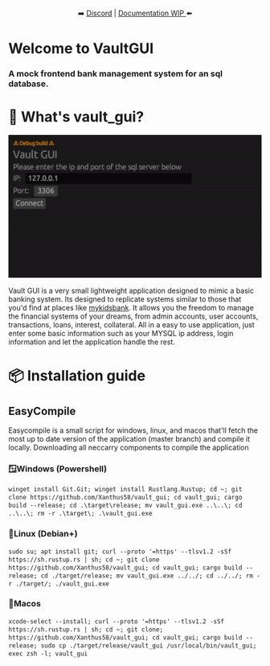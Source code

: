  <p align="center">
 <br><br>
➡️
<a href="https://discord.gg/Kd7udvugQN">Discord</a> | 
<a href="https://github.com/Xanthus58/vault_gui/wiki">Documentation WIP </a>
 ⬅️
</p>

# Welcome to VaultGUI
### A mock frontend bank management system for an sql database.

# 🤔 What's vault_gui?
![Alt text](/assets/demo.gif)

Vault GUI is a very small lightweight application designed to mimic a basic banking system. Its designed to replicate systems similar to those that you'd find at places like [mykidsbank](https://mykidsbank.org/). It allows you the freedom to manage the financial systems of your dreams, from admin accounts, user accounts, transactions, loans, interest, collateral. All in a easy to use application, just enter some basic information such as your MYSQL ip address, login information and let the application handle the rest. 

# 📦 Installation guide

## EasyCompile 
Easycompile is a small script for windows, linux, and macos that'll fetch the most up to date version of the application (master branch) and compile it locally. Downloading all neccarry components to compile the application
### 🪟Windows (Powershell)
```
winget install Git.Git; winget install Rustlang.Rustup; cd ~; git clone https://github.com/Xanthus58/vault_gui; cd vault_gui; cargo build --release; cd .\target\release; mv vault_gui.exe ..\..\; cd ..\..\; rm -r .\target\; .\vault_gui.exe
```

### 🐧Linux (Debian+)
```
sudo su; apt install git; curl --proto '=https' --tlsv1.2 -sSf https://sh.rustup.rs | sh; cd ~; git clone https://github.com/Xanthus58/vault_gui; cd vault_gui; cargo build --release; cd ./target/release; mv vault_gui.exe ../../; cd ../../; rm -r ./target/; ./vault_gui.exe
```

### 🍎Macos
```
xcode-select --install; curl --proto '=https' --tlsv1.2 -sSf https://sh.rustup.rs | sh; cd ~; git clone; https://github.com/Xanthus58/vault_gui; cd vault_gui; cargo build --release; sudo cp ./target/release/vault_gui /usr/local/bin/vault_gui; exec zsh -l; vault_gui
```
